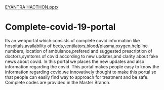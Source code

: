[EYANTRA HACTHON.pptx](https://github.com/arun29112001/Complete-covid-19-portal/files/6528056/EYANTRA.HACTHON.pptx)
# Complete-covid-19-portal
Its an webportal which consists of complete covid information like hospitals,availability of beds,ventilators,blood/plasma,oxygen,helpline numbers, location of ambulance,prefered and suggested prescription of doctors,symtoms of covid according to new updates,and clarity about fake news about covid. In this portal we places the new updates and also information regarding the covid. This portal makes people easy to know the information regarding covid.we innovatively thought to make this portal so that people can easily find way to approach for treatment and  be safe.
Complete codes are provided in the Master Branch.
